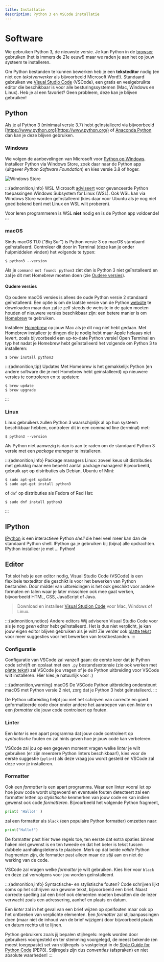 ```yaml
---
title: Installatie
description: Python 3 en VSCode installatie
---
```


# Software

We gebruiken Python 3, de nieuwste versie. Je kan Python in de [browser](python_browser.md) gebruiken (het is immers de 21e eeuw!) maar we raden je aan het op jouw systeem te installeren.

Om Python bestanden te kunnen bewerken heb je een **teksteditor** nodig (en niet een *tekstverwerker* als bijvoorbeeld Microsoft Word!). Standaard gebruiken we [Visual Studio Code](#editor) (VSCode), een gratis en veelgebruikte editor die beschikbaar is voor alle besturingssystemen (Mac, Windows en Linux). Heb je al een favoriet? Geen probleem, deze kan je blijven gebruiken!

## Python

Als je al Python 3 (minimaal versie 3.7) hebt geïnstalleerd via bijvoorbeeld [https://www.python.org](https://www.python.org/) of [Anaconda Python](https://www.anaconda.com/distribution/) dan kan je deze blijven gebruiken.

### Windows

We volgen de aanbevelingen van Microsoft voor [Python op Windows](https://docs.microsoft.com/en-us/windows/python/beginners). Installeer Python via Windows Store, zoek daar naar de Python app (uitgever *Python Software Foundation*) en kies versie 3.8 of hoger.

![Windows Store](images/windows_store_python.png)

:::{admonition,info} WSL
Microsoft [adviseert](https://docs.microsoft.com/en-us/windows/python/) voor gevanceerde Python toepassingen Windows Subsystem for Linux (WSL). Ook WSL kan via Windows Store worden geïnstalleerd (kies daar voor Ubuntu als je nog niet goed bekend bent met Linux en WSL wilt proberen).

Voor leren programmeren is WSL **niet** nodig en is de Python app voldoende!
:::

### macOS

Sinds macOS 11.0 ("Big Sur") is Python versie 3 op macOS standaard geïnstalleerd. Controleer dit door in Terminal (deze kan je onder hulpmiddelen vinden) het volgende te typen:

```console
$ python3 --version
```

Als je `command not found: python3` ziet dan is Python 3 niet geïnstalleerd en zal je dit met Homebrew moeten doen (zie [Oudere versies](#oudere-versies)).

#### Oudere versies

Op oudere macOS versies is allees de oude Python versie 2 standaard geïnstalleerd. Een optie is om de laatste versie van de Python [website](https://www.python.org) te downloaden maar dan zal je zelf steeds de website in de gaten moeten houden of nieuwere versies beschikbaar zijn: een betere manier is om [Homebrew](https://brew.sh/) te gebruiken.

Installeer [Homebrew](https://docs.brew.sh/Installation) op jouw Mac als je dit nog niet hebt gedaan. Met Homebrew installeer je dingen die je nodig hebt maar Apple helaaas niet levert, zoals bijvoorbeeld een up-to-date Python versie! Open Terminal en typ het nadat je Homebrew hebt geïnstalleerd het volgende om Python 3 te installeren:

```console
$ brew install python3
```

:::{admonition,tip} Updates
Met Homebrew is het gemakkelijk Python (en andere software die je met Homebrew hebt geïnstalleerd) op nieuwere versies te controleren en te updaten:

```console
$ brew update
$ brew upgrade
```
:::

### Linux

Linux gebruikers zullen Python 3 waarschijnlijk al op hun systeem beschikbaar hebben, controleer dit in een command line (terminal) met:

```console
$ python3 --version
```

Als Python niet aanwezig is dan is aan te raden om de standaard Python 3 versie met een *package manager* te installeren.

:::{admonition,info} Package managers
Linux: zoveel keus uit distributies met gelukkig maar een beperkt aantal package managers! Bijvoorbeeld, gebruik `apt` op distributies als Debian, Ubuntu of Mint:

```console
$ sudo apt-get update
$ sudo apt-get install python3
```

of `dnf` op distributies als Fedora of Red Hat:

```console
$ sudo dnf install python3
```
:::

## IPython

[IPython](https://ipython.readthedocs.io/en/stable/) is een interactieve Python *shell* die heel veel meer kan dan de standaard Python shell. IPython ga je gebruiken bij (bijna) alle opdrachten. IPython installeer je met ... Python!

## Editor

Tot slot heb je een editor nodig, Visual Studio Code (VSCode) is een flexibele texteditor die geschikt is voor het bewerken van Python bestanden. Door middel van uitbreidingen is het ook geschikt voor andere formaten en talen waar je later misschien ook mee gaat werken, bijvoorbeeld HTML, CSS, JavaScript of Java.

> Download en installeer [Visual Studion Code](https://code.visualstudio.com/download) voor Mac, Windows of Linux.

:::{admonition,notice} Andere editors
Wij adviseren Visual Studio Code voor als je nog *geen* editor hebt geïnstalleerd. Het is dus niet verplicht, je kan jouw eigen editor blijven gebruiken als je wilt! Zie verder ook [platte tekst](platte_tekst) voor meer suggesties voor het bewerken van tekstbestanden.
:::

### Configuratie

Configuratie van VSCode zal vanzelf gaan: de eerste keer dat je Python code schrijft en opslaat met een `.py` bestandsextensie (zie ook werken met [platte tekst](platte_tekst)) zal VSCode jou vragen of je de Python uitbreiding voor VSCode wilt installeren. Hier kies je natuurlijk voor :)

:::{admonition,warning} macOS
De VSCode Python uitbreiding ondersteunt macOS met Python versie 2 niet, zorg dat je Python 3 hebt geïnstalleerd.
:::

De Python uitbreiding helpt jou met het schrijven van correcte en goed geformatteerde code door onder andere het aanroepen van een *linter* en een *formatter* die jouw code controleert op fouten.

### Linter

Een *linter* is een apart programma dat jouw code controleert op *syntactische* fouten en zal hints geven hoe je jouw code kan verbeteren.

VSCode zal jou op een gegeven moment vragen welke *linter* je wilt gebruiken (er zijn meerdere Python linters beschikbaar!), kies voor de eerste suggestie (`pylint`) als deze vraag jou wordt gesteld en VSCode zal deze voor je installeren.

### Formatter

Ook een *formatter* is een apart programma. Waar een linter vooral let op hoe jouw code wordt uitgevoerd en eventuele fouten detecteert zal een formatter letten op *stylistische* kenmerken van jouw code en kan indien gewenst ook code *formatteren*. Bijvoorbeeld het volgende Python fragment,

```python
print( 'Hallo!' )
```

zal een formatter als `black` (een populaire Python formatter) omzetten naar:

```python
print("Hallo!")
```

De formatter past hier twee regels toe, ten eerste dat extra spaties binnen haken niet gewenst is en ten tweede en dat het beter is tekst tussen dubbele aanhalingstekens te plaatsen. Merk op dat beide *valide* Python fragmenten zijn, de formatter past alleen maar de *stijl* aan en niet de werking van de code.

<!--
TODO gebruik formatter is optioneel, een aanroep (Ctrl-Shift-i Windows/Linux, Mac ?) zal vragen welke formatter VSCode moet installeren en gebruiken
-->

VSCode zal vragen welke *formatter* je wilt gebruiken. Kies hier voor `black` en deze zal vervolgens voor jou worden geïnstalleerd.

:::{admonition,info} Syntactische- en stylistische fouten?
Code schrijven lijkt soms op het schrijven van gewone tekst, bijvoorbeeld een brief. Naast correcte spelling zal een brief ook elementen moeten bevatten die de lezer verwacht zoals een adressering, aanhef en plaats en datum.

Een *linter* zal in het geval van een brief wijzen op spelfouten maar ook op het ontbreken van verplichte elementen. Een *formatter* zal stijlaanpassingen doen (maar niet de inhoud van de brief wijzigen) door bijvoorbeeld plaats en datum rechts uit te lijnen.

Python gebruikers zoals jij bepalen stijlregels: regels worden door  gebruikers voorgesteld en ter stemming voorgelegd, de meest bekende (en meest toegepaste) set van stijlregels is vastgelegd in de [Style Guide for Python Code](https://www.python.org/dev/peps/pep-0008/) (PEP8). Stijlregels zijn dus *conventies* (afspraken) en niet absolute waarheden!
:::
